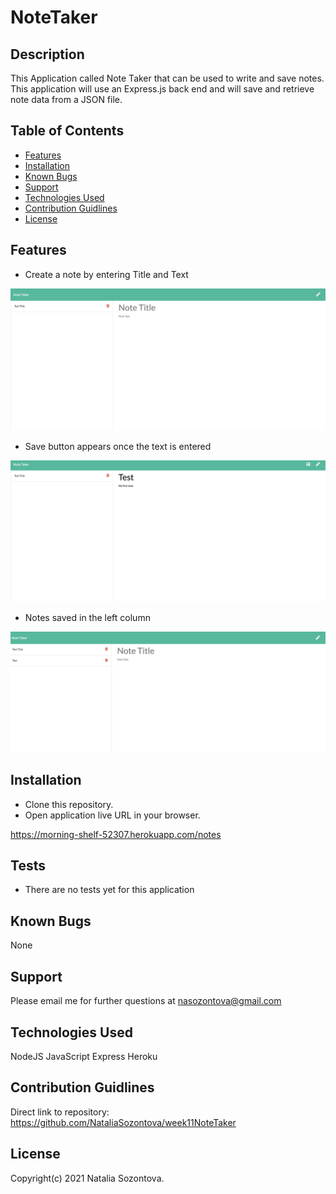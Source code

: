# NoteTaker

## Description
This Application called Note Taker that can be used to write and save notes. This application will use an Express.js back end and will save and retrieve note data from a JSON file.

## Table of Contents
* [Features](#features)
* [Installation](#installation)
* [Known Bugs](#known-bugs)
* [Support](#support)
* [Technologies Used](#technologies-used)
* [Contribution Guidlines](#contribution-guidlines)
* [License](#license)

## Features
* Create a note by entering Title and Text

![Screenshot](assets/images/title_text.png)

* Save button appears once the text is entered

![Screenshot](assets/images/save_btn.png)

* Notes saved in the left column 

![Screenshot](assets/images/app_ui.png)


## Installation 
* Clone this repository.
* Open application live URL in your browser.

https://morning-shelf-52307.herokuapp.com/notes


## Tests

* There are no tests yet for this application

## Known Bugs
None

## Support
Please email me for further questions at nasozontova@gmail.com

## Technologies Used
NodeJS
JavaScript
Express
Heroku

## Contribution Guidlines
Direct link to repository: https://github.com/NataliaSozontova/week11NoteTaker

## License
Copyright(c) 2021 Natalia Sozontova.